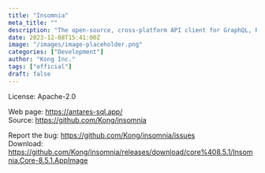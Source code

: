 ```yaml
---
title: "Insomnia"
meta_title: ""
description: "The open-source, cross-platform API client for GraphQL, REST, WebSockets, SSE and gRPC"
date: 2023-12-08T15:41:00Z
image: "/images/image-placeholder.png"
categories: ["Development"]
author: "Kong Inc."
tags: ["official"]
draft: false
---
```


License: Apache-2.0

Web page: https://antares-sql.app/  
Source: https://github.com/Kong/insomnia

Report the bug: https://github.com/Kong/insomnia/issues  
Download: https://github.com/Kong/insomnia/releases/download/core%408.5.1/Insomnia.Core-8.5.1.AppImage
